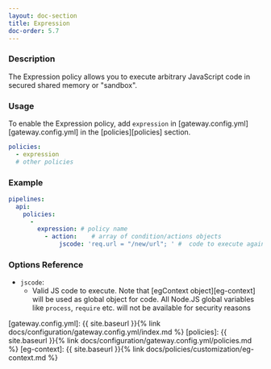 ```yaml
---
layout: doc-section
title: Expression
doc-order: 5.7
---
```


### Description

The Expression policy allows you to execute arbitrary JavaScript code in secured shared memory or "sandbox".

### Usage

To enable the Expression policy, add `expression` in [gateway.config.yml][gateway.config.yml] in the [policies][policies] section.

```yaml
policies:
  - expression
  # other policies
```

### Example

```yml
pipelines:
  api:
    policies:
      -
        expression: # policy name
          - action:    # array of condition/actions objects
              jscode: 'req.url = "/new/url"; ' #  code to execute against EG Context
```

### Options Reference
* `jscode`:
  - Valid JS code to execute. Note that [egContext object][eg-context] will be used as global object for code. All Node.JS global variables like `process`, `require` etc. will not be available for security reasons

[gateway.config.yml]: {{ site.baseurl }}{% link docs/configuration/gateway.config.yml/index.md %}
[policies]: {{ site.baseurl }}{% link docs/configuration/gateway.config.yml/policies.md %}
[eg-context]: {{ site.baseurl }}{% link docs/policies/customization/eg-context.md %}

